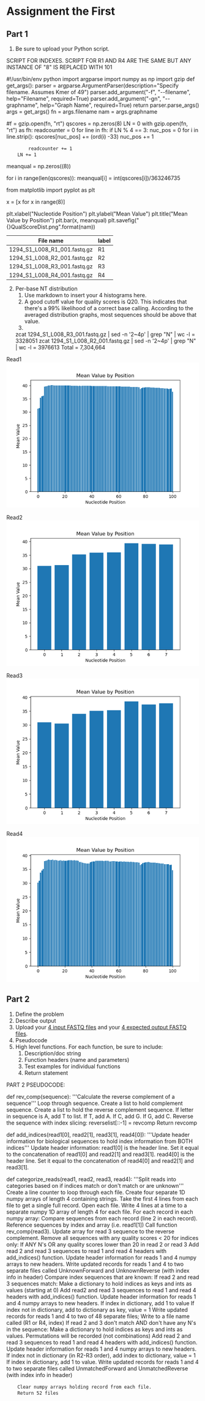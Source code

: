 # Assignment the First

## Part 1
1. Be sure to upload your Python script.

SCRIPT FOR INDEXES. SCRIPT FOR R1 AND R4 ARE THE SAME BUT ANY INSTANCE OF "8" IS REPLACED WITH 101


#!/usr/bin/env python
import argparse
import numpy as np
import gzip
def get_args():
    parser = argparse.ArgumentParser(description="Specify filename. Assumes Kmer of 49")
    parser.add_argument("-f", "--filename", help="Filename", required=True)
    parser.add_argument("-gn", "--graphname", help="Graph Name", required=True)
    return parser.parse_args()
args = get_args()
fn = args.filename
nam = args.graphname

#f = gzip.open(fn, "rt")
qscores = np.zeros(8)
LN = 0
with gzip.open(fn, "rt") as fh:
    readcounter = 0
    for line in fh:
        if LN % 4 == 3:
            nuc_pos = 0
            for i in line.strip():
                qscores[nuc_pos] += (ord(i) -33)
                nuc_pos += 1

            readcounter += 1
        LN += 1

meanqual = np.zeros((8))

for i in range(len(qscores)):
    meanqual[i] = int(qscores[i])/363246735



from matplotlib import pyplot as plt

x = [x for x in range(8)]

plt.xlabel("Nucleotide Position")
plt.ylabel("Mean Value")
plt.title("Mean Value by Position")
plt.bar(x, meanqual)
plt.savefig("{}QualScoreDist.png".format(nam))




| File name | label |
|---|---|
| 1294_S1_L008_R1_001.fastq.gz | R1 |
| 1294_S1_L008_R2_001.fastq.gz | R2 |
| 1294_S1_L008_R3_001.fastq.gz | R3 |
| 1294_S1_L008_R4_001.fastq.gz | R4 |

2. Per-base NT distribution
    1. Use markdown to insert your 4 histograms here.
    2. A good cutoff value for quality scores is Q20. This indicates that there's a 99% likelihood of a correct base calling. According to the averaged distribution graphs, most sequences should be above that value.
    3.  
    zcat 1294_S1_L008_R3_001.fastq.gz | sed -n '2~4p' | grep "N" | wc -l = 3328051
    zcat 1294_S1_L008_R2_001.fastq.gz | sed -n '2~4p' | grep "N" | wc -l = 3976613
        Total = 7,304,664

Read1
![](https://github.com/2020-bgmp/demultiplexing-m-chang3/blob/master/Read1QualScoreDist.png)

Read2
![](https://github.com/2020-bgmp/demultiplexing-m-chang3/blob/master/Read2QualScoreDist.png)

Read3
![](https://github.com/2020-bgmp/demultiplexing-m-chang3/blob/master/Read3QualScoreDist.png)

Read4
![](https://github.com/2020-bgmp/demultiplexing-m-chang3/blob/master/Read4QualScoreDist.png)
    
## Part 2
1. Define the problem
2. Describe output
3. Upload your [4 input FASTQ files](../TEST-input_FASTQ) and your [4 expected output FASTQ files](../TEST-output_FASTQ).
4. Pseudocode
5. High level functions. For each function, be sure to include:
    1. Description/doc string
    2. Function headers (name and parameters)
    3. Test examples for individual functions
    4. Return statement
    
    
    
PART 2 PSEUDOCODE:

def rev_comp(sequence):
    '''Calculate the reverse complement of a sequence'''
    Loop through sequence. Create a list to hold complement sequence. Create a list to hold the reverse complement sequence.
    If letter in sequence is A, add T to list. If T, add A. If C, add G. If G, add C.
    Reverse the sequence with index slicing: reverselist[::-1] = revcomp
    Return revcomp

def add_indices(read1[0], read2[1], read3[1], read4[0]):
    '''Update header information for biological sequences to hold index information from BOTH indices'''
    Update header information:
        read1[0] is the header line. Set it equal to the concatenation of read1[0] and read2[1] and read3[1].
        read4[0] is the header line. Set it equal to the concatenation of read4[0] and read2[1] and read3[1].

def categorize_reads(read1, read2, read3, read4):
    '''Split reads into categories based on if indices match or don't match or are unknown'''
    Create a line counter to loop through each file.
    Create four separate 1D numpy arrays of length 4 containing strings.
    Take the first 4 lines from each file to get a single full record.
        Open each file. Write 4 lines at a time to a separate numpy 1D array of length 4 for each file.
    For each record in each numpy array:
        Compare sequences from each record (line 2 in each record).
            Reference sequences by index and array (i.e. read1[1])
        Call function rev_comp(read3). Update array for read 3 sequence to the reverse complement.
        Remove all sequences with any quality scores < 20 for indices only:
            If ANY N's OR any quality scores lower than 20 in read 2 or read 3
                Add read 2 and read 3 sequences to read 1 and read 4 headers with add_indices() function.
                Update header information for reads 1 and 4 numpy arrays to new headers.
                Write updated records for reads 1 and 4 to two separate files called UnknownForward and UnknownReverse (with index info in header)
        Compare index sequences that are known:
            If read 2 and read 3 sequences match:
                Make a dictionary to hold indices as keys and ints as values (starting at 0)
                Add read2 and read 3 sequences to read 1 and read 4 headers with add_indices() function.
                Update header information for reads 1 and 4 numpy arrays to new headers.
                If index in dictionary, add 1 to value
                If index not in dictionary, add to dictionary as key, value = 1
                Write updated records for reads 1 and 4 to two of 48 separate files; Write to a file name called (R1 or R4, index)
            If read 2 and 3 don't match AND don't have any N's in the sequence:
                Make a dictionary to hold indices as keys and ints as values. Permutations will be recorded (not combinations)
                Add read 2 and read 3 sequences to read 1 and read 4 headers with add_indices() function.
                Update header information for reads 1 and 4 numpy arrays to new headers.
                If index not in dictionary (in R2-R3 order), add index to dictionary, value = 1
                If index in dictionary, add 1 to value.
                Write updated records for reads 1 and 4 to two separate files called UnmatchedForward and UnmatchedReverse (with index info in header)
            
        Clear numpy arrays holding record from each file.
        Return 52 files
        
    
